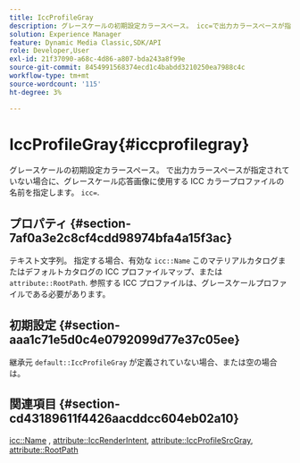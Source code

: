 ```yaml
---
title: IccProfileGray
description: グレースケールの初期設定カラースペース。 icc=で出力カラースペースが指定されていない場合に、グレースケールの応答画像に使用する ICC カラープロファイルの名前を指定します。
solution: Experience Manager
feature: Dynamic Media Classic,SDK/API
role: Developer,User
exl-id: 21f37090-a68c-4d86-a807-bda243a8f99e
source-git-commit: 8454991568374ecd1c4babdd3210250ea7988c4c
workflow-type: tm+mt
source-wordcount: '115'
ht-degree: 3%

---
```


# IccProfileGray{#iccprofilegray}

グレースケールの初期設定カラースペース。 で出力カラースペースが指定されていない場合に、グレースケール応答画像に使用する ICC カラープロファイルの名前を指定します。 `icc=`.

## プロパティ {#section-7af0a3e2c8cf4cdd98974bfa4a15f3ac}

テキスト文字列。 指定する場合、有効な `icc::Name` このマテリアルカタログまたはデフォルトカタログの ICC プロファイルマップ、または `attribute::RootPath`. 参照する ICC プロファイルは、グレースケールプロファイルである必要があります。

## 初期設定 {#section-aaa1c71e5d0c4e0792099d77e37c05ee}

継承元 `default::IccProfileGray` が定義されていない場合、または空の場合は。

## 関連項目 {#section-cd43189611f4426aacddcc604eb02a10}

[icc::Name](../../../../../ir-api/material-cat/image-rendering-api-ref/c-ir-material-catalog/c-ir-icc-profile-map-reference/r-ir-name-icc.md#reference-7a293ede360e433782575f8f6a562ac2) , [attribute::IccRenderIntent](../../../../../ir-api/material-cat/image-rendering-api-ref/c-ir-material-catalog/c-ir-attributes-reference/r-ir-iccrenderintent.md#reference-3b80b7a4c25545a593c5076f318b5c40), [attribute::IccProfileSrcGray](../../../../../ir-api/material-cat/image-rendering-api-ref/c-ir-material-catalog/c-ir-attributes-reference/r-ir-iccprofilesrcgray.md#reference-a2abcd4aa5864738bbea8f55706deaf2), [attribute::RootPath](../../../../../ir-api/material-cat/image-rendering-api-ref/c-ir-material-catalog/c-ir-attributes-reference/r-ir-rootpath.md#reference-a4d7c96b62e14fcbad1740c702f160f3)
